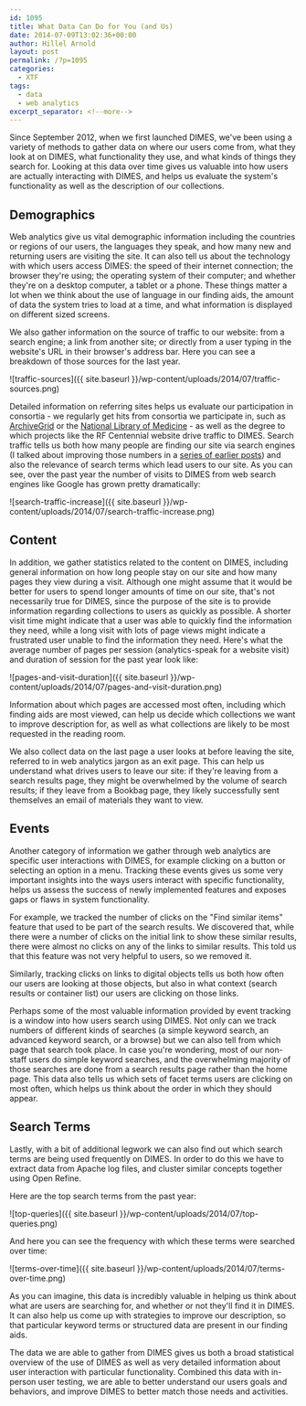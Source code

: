 ```yaml
---
id: 1095
title: What Data Can Do for You (and Us)
date: 2014-07-09T13:02:36+00:00
author: Hillel Arnold
layout: post
permalink: /?p=1095
categories:
  - XTF
tags:
  - data
  - web analytics
excerpt_separator: <!--more-->
---
```

Since September 2012, when we first launched DIMES, we've been using a variety of methods to gather data on where our users come from, what they look at on DIMES, what functionality they use, and what kinds of things they search for. Looking at this data over time gives us valuable into how users are actually interacting with DIMES, and helps us evaluate the system's functionality as well as the description of our collections.<!--more-->

## Demographics

Web analytics give us vital demographic information including the countries or regions of our users, the languages they speak, and how many new and returning users are visiting the site. It can also tell us about the technology with which users access DIMES: the speed of their internet connection; the browser they're using; the operating system of their computer; and whether they're on a desktop computer, a tablet or a phone. These things matter a lot when we think about the use of language in our finding aids, the amount of data the system tries to load at a time, and what information is displayed on different sized screens.

We also gather information on the source of traffic to our website: from a search engine; a link from another site; or directly from a user typing in the website's URL in their browser's address bar. Here you can see a breakdown of those sources for the last year.

![traffic-sources]({{ site.baseurl }}/wp-content/uploads/2014/07/traffic-sources.png)

Detailed information on referring sites helps us evaluate our participation in consortia - we regularly get hits from consortia we participate in, such as [ArchiveGrid](http://beta.worldcat.org/archivegrid/?q=contributor:93&label=Rockefeller%20Archive%20Center) or the [National Library of Medicine](http://www.nlm.nih.gov/hmd/consortium/) - as well as the degree to which projects like the RF Centennial website drive traffic to DIMES. Search traffic tells us both how many people are finding our site via search engines (I talked about improving those numbers in a [series of earlier posts](http://rockarch.org/programs/digital/bitsandbytes/?tag=schema-org)) and also the relevance of search terms which lead users to our site. As you can see, over the past year the number of visits to DIMES from web search engines like Google has grown pretty dramatically:

![search-traffic-increase]({{ site.baseurl }}/wp-content/uploads/2014/07/search-traffic-increase.png)

## Content

In addition, we gather statistics related to the content on DIMES, including general information on how long people stay on our site and how many pages they view during a visit. Although one might assume that it would be better for users to spend longer amounts of time on our site, that's not necessarily true for DIMES, since the purpose of the site is to provide information regarding collections to users as quickly as possible. A shorter visit time might indicate that a user was able to quickly find the information they need, while a long visit with lots of page views might indicate a frustrated user unable to find the information they need. Here's what the average number of pages per session (analytics-speak for a website visit) and duration of session for the past year look like:

![pages-and-visit-duration]({{ site.baseurl }}/wp-content/uploads/2014/07/pages-and-visit-duration.png)

Information about which pages are accessed most often, including which finding aids are most viewed, can help us decide which collections we want to improve description for, as well as what collections are likely to be most requested in the reading room.

We also collect data on the last page a user looks at before leaving the site, referred to in web analytics jargon as an exit page. This can help us understand what drives users to leave our site: if they're leaving from a search results page, they might be overwhelmed by the volume of search results; if they leave from a Bookbag page, they likely successfully sent themselves an email of materials they want to view.

## Events

Another category of information we gather through web analytics are specific user interactions with DIMES, for example clicking on a button or selecting an option in a menu. Tracking these events gives us some very important insights into the ways users interact with specific functionality, helps us assess the success of newly implemented features and exposes gaps or flaws in system functionality.

For example, we tracked the number of clicks on the "Find similar items" feature that used to be part of the search results. We discovered that, while there were a number of clicks on the initial link to show these similar results, there were almost no clicks on any of the links to similar results. This told us that this feature was not very helpful to users, so we removed it.

Similarly, tracking clicks on links to digital objects tells us both how often our users are looking at those objects, but also in what context (search results or container list) our users are clicking on those links.

Perhaps some of the most valuable information provided by event tracking is a window into how users search using DIMES. Not only can we track numbers of different kinds of searches (a simple keyword search, an advanced keyword search, or a browse) but we can also tell from which page that search took place. In case you're wondering, most of our non-staff users do simple keyword searches, and the overwhelming majority of those searches are done from a search results page rather than the home page. This data also tells us which sets of facet terms users are clicking on most often, which helps us think about the order in which they should appear.

## Search Terms

Lastly, with a bit of additional legwork we can also find out which search terms are being used frequently on DIMES. In order to do this we have to extract data from Apache log files, and cluster similar concepts together using Open Refine.

Here are the top search terms from the past year:

![top-queries]({{ site.baseurl }}/wp-content/uploads/2014/07/top-queries.png)

And here you can see the frequency with which these terms were searched over time:

![terms-over-time]({{ site.baseurl }}/wp-content/uploads/2014/07/terms-over-time.png)

As you can imagine, this data is incredibly valuable in helping us think about what are users are searching for, and whether or not they'll find it in DIMES. It can also help us come up with strategies to improve our description, so that particular keyword terms or structured data are present in our finding aids.

The data we are able to gather from DIMES gives us both a broad statistical overview of the use of DIMES as well as very detailed information about user interaction with particular functionality. Combined this data with in-person user testing, we are able to better understand our users goals and behaviors, and improve DIMES to better match those needs and activities.
